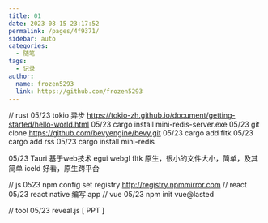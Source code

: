 ```yaml
---
title: 01
date: 2023-08-15 23:17:52
permalink: /pages/4f9371/
sidebar: auto
categories:
  - 随笔
tags:
  - 记录
author: 
  name: frozen5293
  link: https://github.com/frozen5293
---
```


// rust
05/23 tokio 异步 https://tokio-zh.github.io/document/getting-started/hello-world.html 
05/23  cargo install mini-redis-server.exe
05/23 git clone  https://github.com/bevyengine/bevy.git
05/23 cargo add fltk
05/23 cargo add rss
05/23 cargo install mini-redis

05/23   Tauri 基于web技术
        egui  webgl
        fltk  原生，很小的文件大小，简单，及其简单
        iceld  好看，原生跨平台

// js
0523   npm config set registry http://registry.npmmirror.com
// react 
05/23 react native 编写 app
// vue
05/23  npm init vue@lasted


// tool
05/23 reveal.js [ PPT ]


